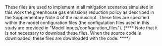 
These files are used to implement in all mitigation scenarios simulated in this work the greenhouse gas emissions reduction policy as described in the Supplementary Note 4 of the manuscript. These files are specified within the model configuration files (the configutation files used in this study are provided in "Model Inputs/configuration_files"). (**** Note that it is not necessary to download these files. When the source code is downloaded, these files are downloaded with the code. ****)
